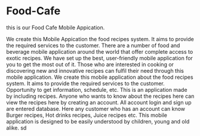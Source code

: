 # Food-Cafe

this is our Food Cafe Mobile Appication.

We create this Mobile Appication the food recipes system. It aims to provide the required services to the customer. 
There are a number of food and beverage mobile application around the world that offer complete access to exotic recipes. We have set up the best, user-friendly mobile application for you to get the most out of it. Those who are interested in cooking or discovering new and innovative recipes can fulfil their need through this mobile application. We create this mobile application about the food recipes system. It aims to provide the required services to the customer. Opportunity to get information, schedule, etc. This is an application made by including recipes. Anyone who wants to know about the recipes here can view the recipes here by creating an account. All account login and sign up are entered database. Here any customer who has an account can know Burger recipes, Hot drinks recipes, Juice recipes etc. This mobile application is designed to be easily understood by children, young and old alike.
sd

